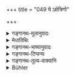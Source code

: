 +++
title = "049 ये ऽक्षेत्रिणो"

+++

<details><summary>गङ्गानथ-मूलानुवादः</summary>

If persons, possessing no fields, but having seeds, sow these in fields belonging to others,—they never obtain the grain of the crop that is produced.—(49)
</details>

<details><summary>मेधातिथिः</summary>

प्रसिद्धम् एवैतत् । **अक्षेत्रिणो बीजवन्तो** व्रीह्यादिबीजस्वामिनः **सस्यस्य** मुद्गमाषादेर् **जातस्य** **न लभन्ते फलं** परक्षेत्रे चेद् उत्पत्तिः ॥ ९.४८–४९ ॥
</details>

<details><summary>गङ्गानथ-भाष्यानुवादः</summary>

It is a well-known fact that persons possessing no fields, but having seed-corn, do not obtain any portion of the crop of *mudga, māṣa* and in other grains that spring from fields belonging to other persons.—(49)
</details>

<details><summary>गङ्गानथ-टिप्पन्यः</summary>

This verse is quoted in *Vivādaratnākara* (p. 579).
</details>

<details><summary>गङ्गानथ-तुल्य-वाक्यानि</summary>

**(verses 9.48-56)  
**

[(See the texts under
31-44.)]

See Comparative notes for [Verse 9.48].
</details>

<details><summary>Bühler</summary>

049	Those who, having no property in a field, but possessing seed-corn, sow it in another's soil, do indeed not receive the grain of the crop which may spring up.
</details>
